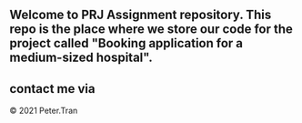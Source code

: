 ## Welcome to PRJ Assignment repository. This repo is the place where we store our code for the project called "Booking application for a medium-sized hospital".



## contact me via
[My facebook]: //facebook.com/Peter-Parker
[My email]:hongquantran.FPT@gmail.com

© 2021 Peter.Tran
